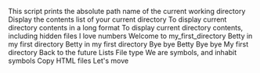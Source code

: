 This script prints the absolute path name of the current working directory
Display the contents list of your current directory
To display current directory contents in a long format
To display current directory contents, including hidden files
 I love numbers
Welcome to my_first_directory
Betty in my first directory
Betty in my first directory
Bye bye Betty
Bye bye My first directory
Back to the future
Lists
File type
We are symbols, and inhabit symbols
Copy HTML files
Let's move
